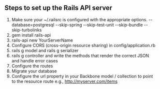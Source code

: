 ## Steps to set up the Rails API server
1. Make sure your ~/.railsrc is configured with the appropriate options. --database=postgresql --skip-spring --skip-test-unit --skip-bundle --skip-turbolinks
2. gem install rails-api
3. rails-api new YourServerName
4. Configure CORS (cross-origin resource sharing) in config/application.rb
5. rails g model and rails g serializer
6. rails g controller and write the methods that render the correct JSON and handle error cases
7. Configure the routes
8. Migrate your database
9. Configure the url property in your Backbone model / collection to point to the resource route e.g., http://myserver.com/items
